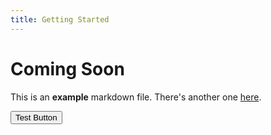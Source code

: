 ```yaml
---
title: Getting Started
---
```


# Coming Soon

This is an **example** markdown file. There's another one [here](/terms).

<Button colorScheme="blue">Test Button</Button>